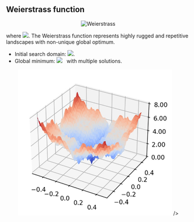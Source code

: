 ## Weierstrass function

<div align="center"> <img src="https://latex.codecogs.com/svg.latex?&space;f(x)=\sum_{i=1}^d\sum_{k=0}^{kmax}a^k\cos(2\pi{b^k}(x_i+0.5))-d\sum_{k=0}^{kmax}a^k\cos(\pi b^k)," title="Weierstrass" /> </div>

where <img src="https://latex.codecogs.com/svg.latex?&space;a=0.5,b=3,kmax=20" title=" "/>. The Weierstrass function represents highly rugged and repetitive landscapes with non-unique global optimum. 
- Initial search domain: <img src="https://latex.codecogs.com/svg.latex?&space;\mathbf{x}\in[-0.5,0.5]^d" title=" "/>.
- Global minimum: <img src="https://latex.codecogs.com/svg.latex?&space;f(\mathbf{x}_{opt})=0" title=" "/> &nbsp; with multiple solutions.

<div align="center"> 
  <img src="image/Weierstrass.jpg" alt="Weierstrass" height="400"/> 
  <! <img src="image/weierstrass_error_plot.jpg" alt="error" height="380"/>/>
</div>



